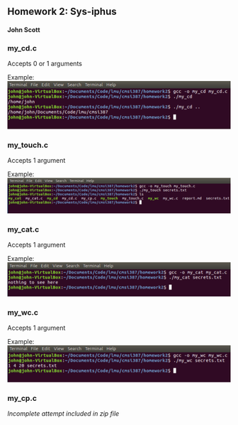 ## Homework 2: Sys-iphus
#### John Scott

### my_cd.c
Accepts 0 or 1 arguments

Example: ![my_cd](my_cd.png)

### my_touch.c
Accepts 1 argument

Example: ![my_touch](my_touch.png)

### my_cat.c
Accepts 1 argument

Example: ![my_cat](my_cat.png)

### my_wc.c
Accepts 1 argument

Example: ![my_wc](my_wc.png)

### my_cp.c
*Incomplete attempt included in zip file*
